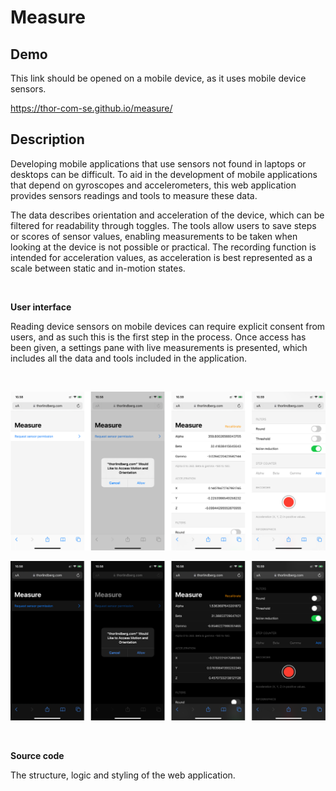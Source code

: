 # Measure

## Demo

This link should be opened on a mobile device, as it uses mobile device sensors.

https://thor-com-se.github.io/measure/

## Description

Developing mobile applications that use sensors not found in laptops or desktops can be difficult. To aid in the development of mobile applications that depend on gyroscopes and accelerometers, this web application provides sensors readings and tools to measure these data.

The data describes orientation and acceleration of the device, which can be filtered for readability through toggles. The tools allow users to save steps or scores of sensor values, enabling measurements to be taken when looking at the device is not possible or practical. The recording function is intended for acceleration values, as acceleration is best represented as a scale between static and in-motion states.

<br>

**User interface**

Reading device sensors on mobile devices can require explicit consent from users, and as such this is the first step in the process. Once access has been given, a settings pane with live measurements is presented, which includes all the data and tools included in the application.

<br>

![alt text](preview-light.png "tooltip")

![alt text](preview-dark.png "tooltip")

<br>

**Source code**

The structure, logic and styling of the web application.
